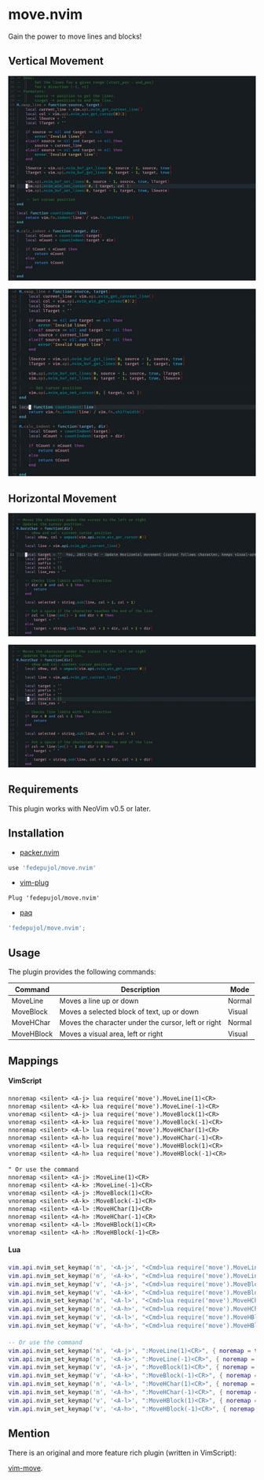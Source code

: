 # move.nvim

Gain the power to move lines and blocks!

## Vertical Movement

![vert-line-move](media/move_line.gif)

![vert-block-move](media/move_block.gif)

## Horizontal Movement

![hor-char](media/hor_character.gif)

![hor-block](media/hor_block.gif)

## Requirements

This plugin works with NeoVim v0.5 or later.

## Installation

-   [packer.nvim](https://github.com/wbthoason/packer.nvim)

``` lua
use 'fedepujol/move.nvim'
```

-   [vim-plug](https://github.com/junegunn/vim-plug)

``` vim
Plug 'fedepujol/move.nvim'
```

-   [paq](https://github.com/savq/paq-nvim)

``` lua
'fedepujol/move.nvim';
```

## Usage

The plugin provides the following commands:

| Command   | Description | Mode |
|-----------|-------------|------|
| MoveLine  | Moves a line up or down | Normal |
| MoveBlock | Moves a selected block of text, up or down | Visual |
| MoveHChar | Moves the character under the cursor, left or right | Normal |
| MoveHBlock | Moves a visual area, left or right | Visual |

## Mappings

#### VimScript

``` vim-script
nnoremap <silent> <A-j> lua require('move').MoveLine(1)<CR>
nnoremap <silent> <A-k> lua require('move').MoveLine(-1)<CR>
vnoremap <silent> <A-j> lua require('move').MoveBlock(1)<CR>
vnoremap <silent> <A-k> lua require('move').MoveBlock(-1)<CR>
nnoremap <silent> <A-l> lua require('move').MoveHChar(1)<CR>
nnoremap <silent> <A-h> lua require('move').MoveHChar(-1)<CR>
vnoremap <silent> <A-l> lua require('move').MoveHBlock(1)<CR>
vnoremap <silent> <A-h> lua require('move').MoveHBlock(-1)<CR>

" Or use the command
nnoremap <silent> <A-j> :MoveLine(1)<CR>
nnoremap <silent> <A-k> :MoveLine(-1)<CR>
vnoremap <silent> <A-j> :MoveBlock(1)<CR>
vnoremap <silent> <A-k> :MoveBlock(-1)<CR>
nnoremap <silent> <A-l> :MoveHChar(1)<CR>
nnoremap <silent> <A-h> :MoveHChar(-1)<CR>
vnoremap <silent> <A-l> :MoveHBlock(1)<CR>
vnoremap <silent> <A-h> :MoveHBlock(-1)<CR>
```

#### Lua

``` lua
vim.api.nvim_set_keymap('n', '<A-j>', "<Cmd>lua require('move').MoveLine(1)<CR>", { noremap = true, silent = true })
vim.api.nvim_set_keymap('n', '<A-k>', "<Cmd>lua require('move').MoveLine(-1)<CR>", { noremap = true, silent = true })
vim.api.nvim_set_keymap('v', '<A-j>', "<Cmd>lua require('move').MoveBlock(1)<CR>", { noremap = true, silent = true })
vim.api.nvim_set_keymap('v', '<A-k>', "<Cmd>lua require('move').MoveBlock(-1)<CR>", { noremap = true, silent = true })
vim.api.nvim_set_keymap('n', '<A-l>', "<Cmd>lua require('move').MoveHChar(1)<CR>", { noremap = true, silent = true })
vim.api.nvim_set_keymap('n', '<A-h>', "<Cmd>lua require('move').MoveHChar(-1)<CR>", { noremap = true, silent = true })
vim.api.nvim_set_keymap('v', '<A-l>', "<Cmd>lua require('move').MoveHBlock(1)<CR>", { noremap = true, silent = true })
vim.api.nvim_set_keymap('v', '<A-h>', "<Cmd>lua require('move').MoveHBlock(-1)<CR>", { noremap = true, silent = true })

-- Or use the command
vim.api.nvim_set_keymap('n', '<A-j>', ":MoveLine(1)<CR>", { noremap = true, silent = true })
vim.api.nvim_set_keymap('n', '<A-k>', ":MoveLine(-1)<CR>", { noremap = true, silent = true })
vim.api.nvim_set_keymap('v', '<A-j>', ":MoveBlock(1)<CR>", { noremap = true, silent = true })
vim.api.nvim_set_keymap('v', '<A-k>', ":MoveBlock(-1)<CR>", { noremap = true, silent = true })
vim.api.nvim_set_keymap('n', '<A-l>', ":MoveHChar(1)<CR>", { noremap = true, silent = true })
vim.api.nvim_set_keymap('n', '<A-h>', ":MoveHChar(-1)<CR>", { noremap = true, silent = true })
vim.api.nvim_set_keymap('v', '<A-l>', ":MoveHBlock(1)<CR>", { noremap = true, silent = true })
vim.api.nvim_set_keymap('v', '<A-h>', ":MoveHBlock(-1)<CR>", { noremap = true, silent = true })
```

## Mention

There is an original and more feature rich plugin (written in VimScript):

[vim-move](https://github.com/matze/vim-move).
